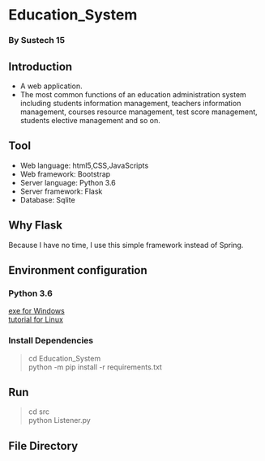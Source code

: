 # Education_System
### By Sustech 15
## Introduction
* A web application.
* The most common functions of an education administration system including students
information management, teachers information management, courses resource management, test score management,
students elective management and so on.
## Tool
* Web language: html5,CSS,JavaScripts
* Web framework: Bootstrap
* Server language: Python 3.6
* Server framework: Flask
* Database: Sqlite
## Why Flask
Because I have no time, I use this simple framework instead of Spring.
## Environment configuration
### Python 3.6
[exe for Windows](https://www.python.org/ftp/python/3.6.5/python-3.6.5-amd64.exe) <br/>
[tutorial for Linux](https://www.cnblogs.com/kimyeee/p/7250560.html)
### Install Dependencies
> cd Education_System <br/>
> python -m pip install -r requirements.txt
## Run 
> cd src <br/>
> python Listener.py
## File Directory

